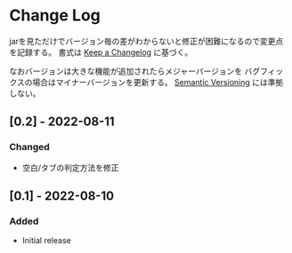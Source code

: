 # Change Log
jarを見ただけでバージョン毎の差がわからないと修正が困難になるので変更点を記録する。
書式は [Keep a Changelog](http://keepachangelog.com/) に基づく。

なおバージョンは大きな機能が追加されたらメジャーバージョンを
バグフィックスの場合はマイナーバージョンを更新する。
[Semantic Versioning](http://semver.org/) には準拠しない。

## [0.2] - 2022-08-11
### Changed
- 空白/タブの判定方法を修正

## [0.1] - 2022-08-10
### Added
- Initial release
